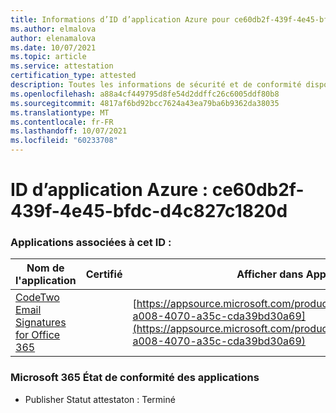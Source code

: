 ```yaml
---
title: Informations d’ID d’application Azure pour ce60db2f-439f-4e45-bfdc-d4c827c1820d
ms.author: elmalova
author: elenamalova
ms.date: 10/07/2021
ms.topic: article
ms.service: attestation
certification_type: attested
description: Toutes les informations de sécurité et de conformité disponibles pour ce60db2f-439f-4e45-bfdc-d4c827c1820d.
ms.openlocfilehash: a88a4cf449795d8fe54d2ddffc26c6005ddf80b8
ms.sourcegitcommit: 4817af6bd92bcc7624a43ea79ba6b9362da38035
ms.translationtype: MT
ms.contentlocale: fr-FR
ms.lasthandoff: 10/07/2021
ms.locfileid: "60233708"
---
```

# <a name="azure-app-id-ce60db2f-439f-4e45-bfdc-d4c827c1820d"></a>ID d’application Azure : ce60db2f-439f-4e45-bfdc-d4c827c1820d


### <a name="apps-associated-with-this-id"></a>Applications associées à cet ID :
| **Nom de l'application** | **Certifié** | **Afficher dans AppSource** |
|--------------|---------------|-----------------------|
| [CodeTwo Email Signatures for Office 365](https://docs.microsoft.com/microsoft-365-app-certification/forward/codetwo.3d2daeb9-a008-4070-a35c-cda39bd30a69) |  | [https://appsource.microsoft.com/product/office/codetwo.3d2daeb9-a008-4070-a35c-cda39bd30a69](https://appsource.microsoft.com/product/office/codetwo.3d2daeb9-a008-4070-a35c-cda39bd30a69) |

### <a name="microsoft-365-app-compliance-status"></a>Microsoft 365 État de conformité des applications
- Publisher Statut attestaton : Terminé
